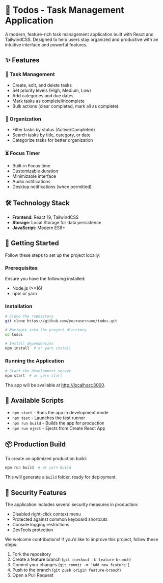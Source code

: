 # 📌 Todos - Task Management Application

A modern, feature-rich task management application built with React and TailwindCSS. Designed to help users stay organized and productive with an intuitive interface and powerful features.

## ✨ Features

### 📝 Task Management
- Create, edit, and delete tasks
- Set priority levels (High, Medium, Low)
- Add categories and due dates
- Mark tasks as complete/incomplete
- Bulk actions (clear completed, mark all as complete)

### 📂 Organization
- Filter tasks by status (Active/Completed)
- Search tasks by title, category, or date
- Categorize tasks for better organization

### ⏳ Focus Timer
- Built-in Focus time
- Customizable duration
- Minimizable interface
- Audio notifications
- Desktop notifications (when permitted)

## 🛠️ Technology Stack
- **Frontend**: React 19, TailwindCSS
- **Storage**: Local Storage for data persistence
- **JavaScript**: Modern ES6+

## 🚀 Getting Started

Follow these steps to set up the project locally:

### Prerequisites
Ensure you have the following installed:
- Node.js (>=16)
- npm or yarn

### Installation
```sh
# Clone the repository
git clone https://github.com/yourusername/todos.git

# Navigate into the project directory
cd todos

# Install dependencies
npm install  # or yarn install
```

### Running the Application
```sh
# Start the development server
npm start  # or yarn start
```
The app will be available at [http://localhost:3000](http://localhost:3000).

## 📜 Available Scripts

- `npm start` - Runs the app in development mode
- `npm test` - Launches the test runner
- `npm run build` - Builds the app for production
- `npm run eject` - Ejects from Create React App

## 📦 Production Build

To create an optimized production build:
```sh
npm run build  # or yarn build
```
This will generate a `build` folder, ready for deployment.

## 🔐 Security Features

The application includes several security measures in production:
- Disabled right-click context menu
- Protected against common keyboard shortcuts
- Console logging restrictions
- DevTools protection


We welcome contributions! If you’d like to improve this project, follow these steps:

1. Fork the repository
2. Create a feature branch (`git checkout -b feature-branch`)
3. Commit your changes (`git commit -m 'Add new feature'`)
4. Push to the branch (`git push origin feature-branch`)
5. Open a Pull Request
